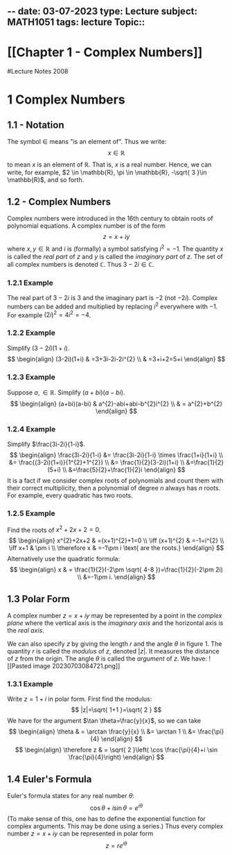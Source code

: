 

--
date: 03-07-2023
type: Lecture
subject: MATH1051
tags: lecture
Topic:: 
---
# [[Chapter 1 - Complex Numbers]]
#Lecture Notes 2008
# 1 Complex Numbers

## 1.1 - Notation

The symbol $\in$ means  "is an element of". Thus we write:
$$
x \in \mathbb{R}
$$
to mean $x$ is an element of $\mathbb{R}$. That is, $x$ is a real number. Hence, we can write, for example, $2 \in \mathbb{R}, \pi \in \mathbb{R}, -\sqrt{ 3 }\in \mathbb{R}$, and so forth.

## 1.2 - Complex Numbers

Complex numbers were introduced in the 16th century to obtain roots of polynomial equations. A complex number is of the form
$$
z=x+iy
$$
where $x,y \in \mathbb{R}$ and $i$ is (formally) a symbol satisfying $i^{2}=-1$. The quantity $x$ is called the *real part* of $z$ and $y$ is called the *imaginary part* of $z$.
The set of all complex numbers is denoted $\mathbb{C}$. Thus $3-2i \in \mathbb{C}$.

### 1.2.1 Example

The real part of $3-2i$ is $3$ and the imaginary part is $-2$ (not $-2i$).
Complex numbers can be added and multiplied by replacing $i^{2}$ everywhere with $-1$. For example $(2i)^{2}=4i^{2}=-4$.

### 1.2.2 Example

Simplify $(3-2i)(1+i)$.
$$
\begin{align}
(3-2i)(1+i) & =3+3i-2i-2i^{2} \\
  & =3+i+2=5+i
\end{align}
$$
### 1.2.3 Example

Suppose $a, \in \mathbb{R}$. Simplify $(a+bi)(a-bi)$.
$$
\begin{align}
(a+bi)(a-bi)  & a^{2}-abi+abi-b^{2}i^{2} \\
  & =  a^{2}+b^{2}
\end{align}
$$
### 1.2.4 Example

Simplify $\frac{3i-2i}{1-i}$.
$$
\begin{align}
\frac{3i-2i}{1-i}  &= \frac{3i-2i}{1-i} \times \frac{1+i}{1+i} \\
  &= \frac{(3-2i)(1+i)}{1^{2}+1^{2}} \\
 &= \frac{1}{2}(3-2i)(1+i) \\
&=\frac{1}{2}(5+i) \\
&=\frac{5}{2}+\frac{1}{2}i
\end{align}
$$
It is a fact if we consider complex roots of polynomials and count them with their correct multiplicity, then a polynomial of degree $n$ always has $n$ roots. For example, every quadratic has two roots.

### 1.2.5 Example

Find the roots of $x^{2}+2x+2=0$.
$$
\begin{align}
x^{2}+2x+2 & =(x+1)^{2}+1=0 \\
\iff (x+1)^{2} & =-1=i^{2} \\
\iff x+1 & \pm i \\
\therefore x & =-1\pm i \text{ are the roots.}
\end{align}
$$
Alternatively use the quadratic formula:
$$
\begin{align}
x & = \frac{1}{2}(-2\pm \sqrt{ 4-8 })=\frac{1}{2}(-2\pm 2i) \\
&=-1\pm i.
\end{align}
$$
## 1.3 Polar Form

A complex number $z=x+iy$ may be represented by a point in the *complex plane* where the vertical axis is the *imaginary axis* and the horizontal axis is the *real axis*.

We can also specify $z$ by giving the length $r$ and the angle $\theta$ in figure 1. The quantity $r$ is called the *modulus* of $z$, denoted $|z|$. It measures the distance of $z$ from the origin. The angle $\theta$ is called the *argument* of $z$. We have:
![[Pasted image 20230703084721.png]]

### 1.3.1 Example

Write $z=1+i$ in polar form.
First find the modulus:
$$
|z|=\sqrt{ 1+1 }=\sqrt{ 2 }
$$
We have for the argument $\tan \theta=\frac{y}{x}$, so we can take
$$
\begin{align}
\theta & = \arctan \frac{y}{x} \\
&= \arctan 1 \\
&= \frac{\pi}{4}
\end{align}
$$
$$
\begin{align}
\therefore z  & = \sqrt{ 2 }\left( \cos \frac{\pi}{4}+i \sin \frac{\pi}{4}\right)
\end{align}
$$
## 1.4 Euler's Formula

Euler's formula states for any real number $\theta$:
$$
\cos \theta + i \sin \theta =e^{i\theta }
$$
(To make sense of this, one has to define the exponential function for complex arguments. This may be done using a series.)
Thus every complex number $z=x+iy$ can be represented in polar form
$$
z=re^{i\theta}
$$

